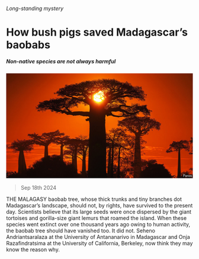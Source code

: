 ###### Long-standing mystery

# How bush pigs saved Madagascar’s baobabs 

##### Non-native species are not always harmful 

![image](images/20240921_STP001.jpg) 

> Sep 18th 2024 

THE MALAGASY baobab tree, whose thick trunks and tiny branches dot Madagascar’s landscape, should not, by rights, have survived to the present day. Scientists believe that its large seeds were once dispersed by the giant tortoises and gorilla-size giant lemurs that roamed the island. When these species went extinct over one thousand years ago owing to human activity, the baobab tree should have vanished too. It did not. Seheno Andriantsaralaza at the University of Antananarivo in Madagascar and Onja Razafindratsima at the University of California, Berkeley, now think they may know the reason why.


